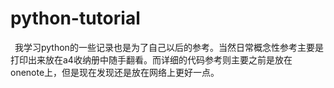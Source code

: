 # python-tutorial
&#x2002;我学习python的一些记录也是为了自己以后的参考。当然日常概念性参考主要是打印出来放在a4收纳册中随手翻看。而详细的代码参考则主要之前是放在onenote上，但是现在发现还是放在网络上更好一点。
